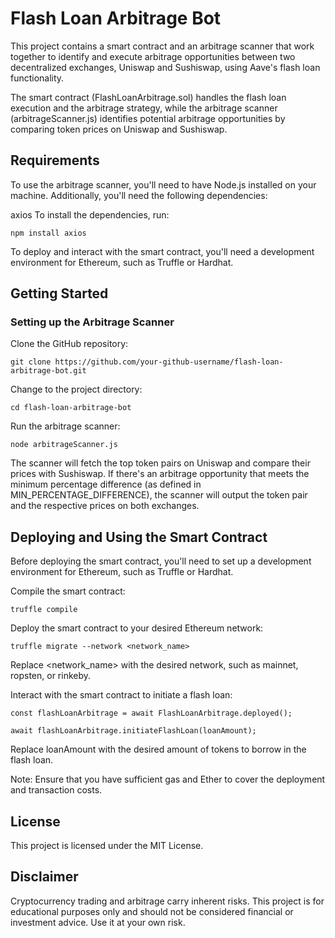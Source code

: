 # Flash Loan Arbitrage Bot
This project contains a smart contract and an arbitrage scanner that work together to identify and execute arbitrage opportunities between two decentralized exchanges, Uniswap and Sushiswap, using Aave's flash loan functionality.

The smart contract (FlashLoanArbitrage.sol) handles the flash loan execution and the arbitrage strategy, while the arbitrage scanner (arbitrageScanner.js) identifies potential arbitrage opportunities by comparing token prices on Uniswap and Sushiswap.

## Requirements
To use the arbitrage scanner, you'll need to have Node.js installed on your machine. Additionally, you'll need the following dependencies:

axios
To install the dependencies, run:

```npm install axios```

To deploy and interact with the smart contract, you'll need a development environment for Ethereum, such as Truffle or Hardhat.

## Getting Started
### Setting up the Arbitrage Scanner
Clone the GitHub repository:

```git clone https://github.com/your-github-username/flash-loan-arbitrage-bot.git```

Change to the project directory:

```cd flash-loan-arbitrage-bot```

Run the arbitrage scanner:

```node arbitrageScanner.js```

The scanner will fetch the top token pairs on Uniswap and compare their prices with Sushiswap. If there's an arbitrage opportunity that meets the minimum percentage difference (as defined in MIN_PERCENTAGE_DIFFERENCE), the scanner will output the token pair and the respective prices on both exchanges.

## Deploying and Using the Smart Contract
Before deploying the smart contract, you'll need to set up a development environment for Ethereum, such as Truffle or Hardhat.

Compile the smart contract:

```truffle compile```

Deploy the smart contract to your desired Ethereum network:

```truffle migrate --network <network_name>```

Replace <network_name> with the desired network, such as mainnet, ropsten, or rinkeby.

Interact with the smart contract to initiate a flash loan:

```
const flashLoanArbitrage = await FlashLoanArbitrage.deployed();

await flashLoanArbitrage.initiateFlashLoan(loanAmount);
```

Replace loanAmount with the desired amount of tokens to borrow in the flash loan.

Note: Ensure that you have sufficient gas and Ether to cover the deployment and transaction costs.

## License
This project is licensed under the MIT License.

## Disclaimer
Cryptocurrency trading and arbitrage carry inherent risks. This project is for educational purposes only and should not be considered financial or investment advice. Use it at your own risk.



